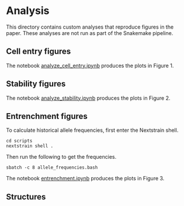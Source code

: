 # Analysis

This directory contains custom analyses that reproduce figures in the paper. These analyses are not run as part of the Snakemake pipeline.

## Cell entry figures
The notebook [analyze_cell_entry.ipynb](analyze_cell_entry.ipynb) produces the plots in Figure 1.

## Stability figures
The notebook [analyze_stability.ipynb](analyze_stability.ipynb) produces the plots in Figure 2.

## Entrenchment figures
To calculate historical allele frequencies, first enter the Nextstrain shell.
```
cd scripts
nextstrain shell .
```

Then run the following to get the frequencies.
```
sbatch -c 8 allele_frequencies.bash
```

The notebook [entrenchment.ipynb](entrenchment.ipynb) produces the plots in Figure 3.

##  Structures


